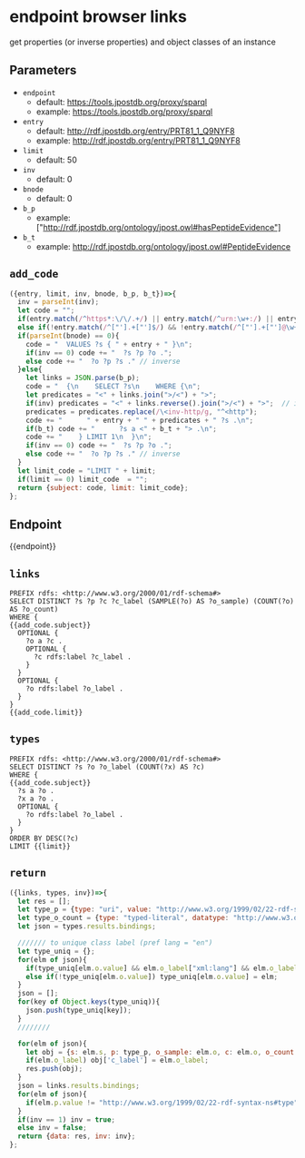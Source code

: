 # endpoint browser links

get properties (or inverse properties) and object classes of an instance

## Parameters

* `endpoint`
  * default: https://tools.jpostdb.org/proxy/sparql
  * example: https://tools.jpostdb.org/proxy/sparql
* `entry`
  * default: http://rdf.jpostdb.org/entry/PRT81_1_Q9NYF8
  * example: http://rdf.jpostdb.org/entry/PRT81_1_Q9NYF8
* `limit`
  * default: 50
* `inv`
  * default: 0
* `bnode`
  * default: 0
* `b_p`
  * example: ["http://rdf.jpostdb.org/ontology/jpost.owl#hasPeptideEvidence"]
* `b_t`
  * example: http://rdf.jpostdb.org/ontology/jpost.owl#PeptideEvidence

## `add_code`

```javascript
({entry, limit, inv, bnode, b_p, b_t})=>{
  inv = parseInt(inv);
  let code = "";
  if(entry.match(/^https*:\/\/.+/) || entry.match(/^urn:\w+:/) || entry.match(/^ftp:/) || entry.match(/^mailto:/)) entry = "<" + entry + ">";
  else if(!entry.match(/^["'].+["']$/) && !entry.match(/^["'].+["']@\w+$/)) entry = '"' + entry + '"';
  if(parseInt(bnode) == 0){
    code = "  VALUES ?s { " + entry + " }\n";
    if(inv == 0) code += "  ?s ?p ?o .";
    else code += "  ?o ?p ?s ." // inverse 
  }else{
    let links = JSON.parse(b_p);
    code = "  {\n    SELECT ?s\n    WHERE {\n";
    let predicates = "<" + links.join(">/<") + ">";
    if(inv) predicates = "<" + links.reverse().join(">/<") + ">";  // inverse
    predicates = predicates.replace(/\<inv-http/g, "^<http"); 
    code += "      " + entry + " " + predicates + " ?s .\n";
    if(b_t) code += "      ?s a <" + b_t + "> .\n";
    code += "    } LIMIT 1\n  }\n";
    if(inv == 0) code += "  ?s ?p ?o .";
    else code += "  ?o ?p ?s ." // inverse 
  }
  let limit_code = "LIMIT " + limit;
  if(limit == 0) limit_code  = "";
  return {subject: code, limit: limit_code};
};
```

## Endpoint

{{endpoint}}

## `links`

```sparql
PREFIX rdfs: <http://www.w3.org/2000/01/rdf-schema#>
SELECT DISTINCT ?s ?p ?c ?c_label (SAMPLE(?o) AS ?o_sample) (COUNT(?o) AS ?o_count)
WHERE {
{{add_code.subject}}
  OPTIONAL {
    ?o a ?c .
    OPTIONAL {
      ?c rdfs:label ?c_label .
    }
  }
  OPTIONAL {
    ?o rdfs:label ?o_label .
  }
}
{{add_code.limit}}
```

## `types`

```sparql
PREFIX rdfs: <http://www.w3.org/2000/01/rdf-schema#>
SELECT DISTINCT ?s ?o ?o_label (COUNT(?x) AS ?c)
WHERE {
{{add_code.subject}}
  ?s a ?o .
  ?x a ?o .
  OPTIONAL {
    ?o rdfs:label ?o_label .
  }
}
ORDER BY DESC(?c)
LIMIT {{limit}}
```

## `return`

```javascript
({links, types, inv})=>{
  let res = [];
  let type_p = {type: "uri", value: "http://www.w3.org/1999/02/22-rdf-syntax-ns#type"};
  let type_o_count = {type: "typed-literal", datatype: "http://www.w3.org/2001/XMLSchema#integer", value: "1"};
  let json = types.results.bindings;

  /////// to unique class label (pref lang = "en")
  let type_uniq = {};
  for(elm of json){
    if(type_uniq[elm.o.value] && elm.o_label["xml:lang"] && elm.o_label["xml:lang"] == "en") type_uniq[elm.o.value] = elm;
    else if(!type_uniq[elm.o.value]) type_uniq[elm.o.value] = elm;  
  }
  json = [];
  for(key of Object.keys(type_uniq)){
    json.push(type_uniq[key]);
  }
  ////////

  for(elm of json){
    let obj = {s: elm.s, p: type_p, o_sample: elm.o, c: elm.o, o_count: type_o_count};
    if(elm.o_label) obj['c_label'] = elm.o_label;
    res.push(obj);
  }
  json = links.results.bindings;
  for(elm of json){
    if(elm.p.value != "http://www.w3.org/1999/02/22-rdf-syntax-ns#type") res.push(elm);
  }
  if(inv == 1) inv = true;
  else inv = false;
  return {data: res, inv: inv};
};
```
